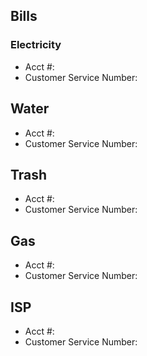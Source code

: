 ## Bills
### Electricity
- Acct #: 
- Customer Service Number: 
## Water
- Acct #:
- Customer Service Number:
## Trash
- Acct #: 
- Customer Service Number: 
## Gas
- Acct #: 
- Customer Service Number: 
## ISP
- Acct #: 
- Customer Service Number: 
